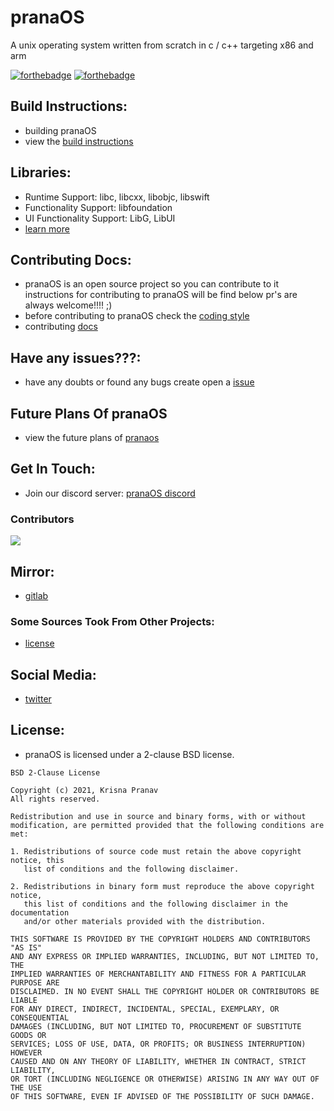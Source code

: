 # pranaOS
A unix operating system written from scratch in c / c++ targeting x86 and arm

[![forthebadge](https://forthebadge.com/images/badges/made-with-c.svg)](https://forthebadge.com)
[![forthebadge](https://forthebadge.com/images/badges/made-with-c-plus-plus.svg)](https://forthebadge.com)


## Build Instructions:
- building pranaOS
- view the [build instructions](https://github.com/calebrwalk5/pranaOS/blob/master/docs/build.md)

## Libraries:
- Runtime Support: libc, libcxx, libobjc, libswift
- Functionality Support: libfoundation
- UI Functionality Support: LibG, LibUI
- [learn more](https://github.com/calebrwalk5/pranaOS/blob/master/docs/libraries.md)


## Contributing Docs:
- pranaOS is an open source project so you can contribute to it instructions for contributing to pranaOS will be find below pr's are always welcome!!!! ;)
- before contributing to pranaOS check the [coding style](https://github.com/calebrwalk5/pranaOS/blob/master/docs/codingstyle.md)
- contributing [docs](https://github.com/calebrwalk5/pranaOS/blob/master/docs/contributing.md)

## Have any issues???:
- have any doubts or found any bugs create open a [issue](https://github.com/calebrwalk5/pranaOS/issues/new/choose)

## Future Plans Of pranaOS
- view the future plans of [pranaos](https://github.com/calebrwalk5/pranaOS/blob/master/plans/pranaOSfutureplans.pdf)

## Get In Touch:
- Join our discord server: [pranaOS discord](https://discord.gg/XmpBTmy9Bz)

### Contributors

<a href="https://github.com/pranaOS/pranaOS/graphs/contributors">
  <img src="https://contributors-img.web.app/image?repo=pranaOS/pranaOS" />
</a>

## Mirror:
- [gitlab](https://gitlab.com/krish_pranav/pranaos)

### Some Sources Took From Other Projects:
- [license](https://github.com/calebrwalk5/pranaOS/blob/master/docs/otherprojectslicense.md)

## Social Media:
- [twitter](https://twitter.com/os_prana)

## License:
- pranaOS is licensed under a 2-clause BSD license.

```
BSD 2-Clause License

Copyright (c) 2021, Krisna Pranav
All rights reserved.

Redistribution and use in source and binary forms, with or without
modification, are permitted provided that the following conditions are met:

1. Redistributions of source code must retain the above copyright notice, this
   list of conditions and the following disclaimer.

2. Redistributions in binary form must reproduce the above copyright notice,
   this list of conditions and the following disclaimer in the documentation
   and/or other materials provided with the distribution.

THIS SOFTWARE IS PROVIDED BY THE COPYRIGHT HOLDERS AND CONTRIBUTORS "AS IS"
AND ANY EXPRESS OR IMPLIED WARRANTIES, INCLUDING, BUT NOT LIMITED TO, THE
IMPLIED WARRANTIES OF MERCHANTABILITY AND FITNESS FOR A PARTICULAR PURPOSE ARE
DISCLAIMED. IN NO EVENT SHALL THE COPYRIGHT HOLDER OR CONTRIBUTORS BE LIABLE
FOR ANY DIRECT, INDIRECT, INCIDENTAL, SPECIAL, EXEMPLARY, OR CONSEQUENTIAL
DAMAGES (INCLUDING, BUT NOT LIMITED TO, PROCUREMENT OF SUBSTITUTE GOODS OR
SERVICES; LOSS OF USE, DATA, OR PROFITS; OR BUSINESS INTERRUPTION) HOWEVER
CAUSED AND ON ANY THEORY OF LIABILITY, WHETHER IN CONTRACT, STRICT LIABILITY,
OR TORT (INCLUDING NEGLIGENCE OR OTHERWISE) ARISING IN ANY WAY OUT OF THE USE
OF THIS SOFTWARE, EVEN IF ADVISED OF THE POSSIBILITY OF SUCH DAMAGE.

```
